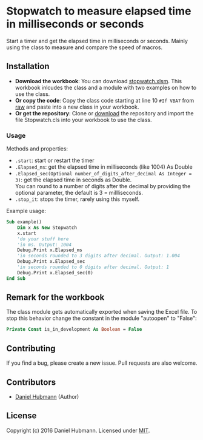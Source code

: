 # Stopwatch to measure elapsed time in milliseconds or seconds

Start a timer and get the elapsed time in milliseconds or seconds. Mainly using the class to measure and compare the speed of macros.

## Installation

- **Download the workbook**: You can download [stopwatch.xlsm](raw/master/stopwatch.xlsm). This workbook inlcudes the class and a module with two examples on how to use the class.
- **Or copy the code**: Copy the class code starting at line 10 `#If VBA7` from [raw](raw/master/stopwatch.cls) and paste into a new class in your workbook.
- **Or get the repository**: Clone or [download](../../archive/master.zip) the repository and import the file Stopwatch.cls into your workbook to use the class.

### Usage

Methods and properties:

- `.start`: start or restart the timer
- `.Elapsed_ms`: get the elapsed time in milliseconds (like 1004) As Double
- `.Elapsed_sec(Optional number_of_digits_after_decimal As Integer = 3)`: get the elapsed time in seconds as Double.  
  You can round to a number of digits after the decimal by providing the optional parameter, the default is 3 = millliseconds.
- `.stop_it`: stops the timer, rarely using this myself.

Example usage:

```vb
Sub example()
    Dim x As New Stopwatch
    x.start
    'do your stuff here
    'in ms. Output: 1004
    Debug.Print x.Elapsed_ms
    'in seconds rounded to 3 digits after decimal. Output: 1.004
    Debug.Print x.Elapsed_sec
    'in seconds rounded to 0 digits after decimal. Output: 1
    Debug.Print x.Elapsed_sec(0)
End Sub
```

## Remark for the workbook

The class module gets automatically exported when saving the Excel file. To stop this behavior change the constant in the module "autoopen" to "False":
```vb
Private Const is_in_development As Boolean = False
```

## Contributing

If you find a bug, please create a new issue. Pull requests are also welcome.

## Contributors

- [Daniel Hubmann](https://github.com/hubisan) (Author)

## License

Copyright (c) 2016 Daniel Hubmann. Licensed under [MIT](LICENSE).
